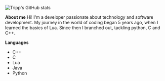 ![Tripp's GitHub stats](https://github-readme-stats.vercel.app/api?username=RealTrippR&show_icons=true&theme=radical)

**About me**
Hi! I'm a developer passionate about technology and software development.
My journey in the world of coding began 5 years ago, when I learned the basics of Lua.
Since then I branched out, tackling python, C and C++.

**Languages**
- C++
- C
- Lua
- Java
- Python
